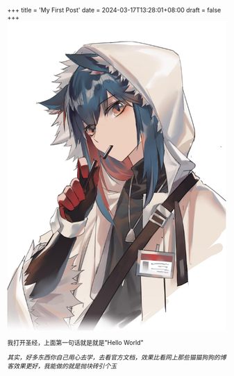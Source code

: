 +++
title = 'My First Post'
date = 2024-03-17T13:28:01+08:00
draft = false
+++
![](https://raw.githubusercontent.com/a-b-ab/picture/main/Picgo202403182029744.jpg)

我打开圣经，上面第一句话就是就是"Hello World"

*其实，好多东西你自己用心去学，去看官方文档，效果比看网上那些猫猫狗狗的博客效果更好，我能做的就是抛块砖引个玉*
